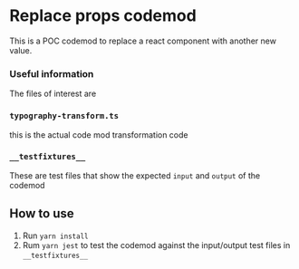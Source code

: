 # Replace props codemod

This is a POC codemod to replace a react component with another new value.

### Useful information

The files of interest are

### `typography-transform.ts`

this is the actual code mod transformation code

### `__testfixtures__`

These are test files that show the expected `input` and `output` of the codemod

## How to use

1. Run `yarn install`
2. Rum `yarn jest` to test the codemod against the input/output test files in `__testfixtures__`